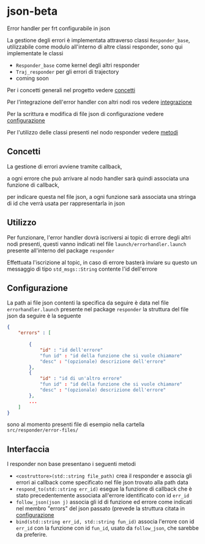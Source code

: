 # json-beta
Error handler per frt configurabile in json

La gestione degli errori è implementata attraverso classi ```Responder_base```, utilizzabile come modulo all'interno di altre classi responder, sono qui implementate le classi
 - ```Responder_base``` come kernel degli altri responder
 - ```Traj_responder``` per gli errori di trajectory
 - coming soon

Per i concetti generali nel progetto vedere [concetti](#concetti)
 
Per l'integrazione dell'error handler con altri nodi ros vedere [integrazione](#integrazione)

Per la scrittura e modifica di file json di configurazione vedere [configurazione](#configurazione)

Per l'utilizzo delle classi presenti nel nodo responder vedere [metodi](#metodi)

## Concetti

La gestione di errori avviene tramite callback,

a ogni errore che può arrivare al nodo handler sarà quindi associata una funzione di callback,

per indicare questa nel file json, a ogni funzione sarà associata una stringa di id che verrà usata per rappresentarla in json

## Utilizzo

Per funzionare, l'error handler dovrà iscriversi ai topic di errore degli altri nodi presenti, questi vanno indicati nel file ```launch/errorhandler.launch``` presente all'interno del package ```responder```

Effettuata l'iscrizione al topic, in caso di errore basterà inviare su questo un messaggio di tipo ```std_msgs::String``` contente l'id dell'errore

## Configurazione

La path ai file json contenti la specifica da seguire è data nel file ```errorhandler.launch``` presente nel package ```responder```
la struttura del file json da seguire è la seguente

```json
{
	"errors" : [
		
		{
			"id" : "id dell'errore"
			"fun id" : "id della funzione che si vuole chiamare"
			"desc" : "(opzionale) descrizione dell'errore"
		},
		{
			"id" : "id di un'altro errore"
			"fun id" : "id della funzione che si vuole chiamare"
			"desc" : "(opzionale) descrizione dell'errore"
		},
		...
	]
}
```
sono al momento presenti file di esempio nella cartella ```src/responder/error-files/```

## Interfaccia

I responder non base presentano i seguenti metodi
 - ```<costruttore>(std::string file_path)``` crea il responder e associa gli errori ai callback come specificato nel file json trovato alla path data
 - ```respond_to(std::string err_id)``` esegue la funzione di callback che è stato precedentemente associata all'errore identificato con id ```err_id```
 - ```follow_json(json j)``` associa gli id di funzione ed errore come indicati nel membro "errors" del json passato (prevede la struttura citata in [configurazione](#configurazione)
 - ```bind(std::string err_id, std::string fun_id)``` associa l'errore con id ```err_id``` con la funzione con id ```fun_id```, usato da ```follow_json```, che sarebbe da preferire.
